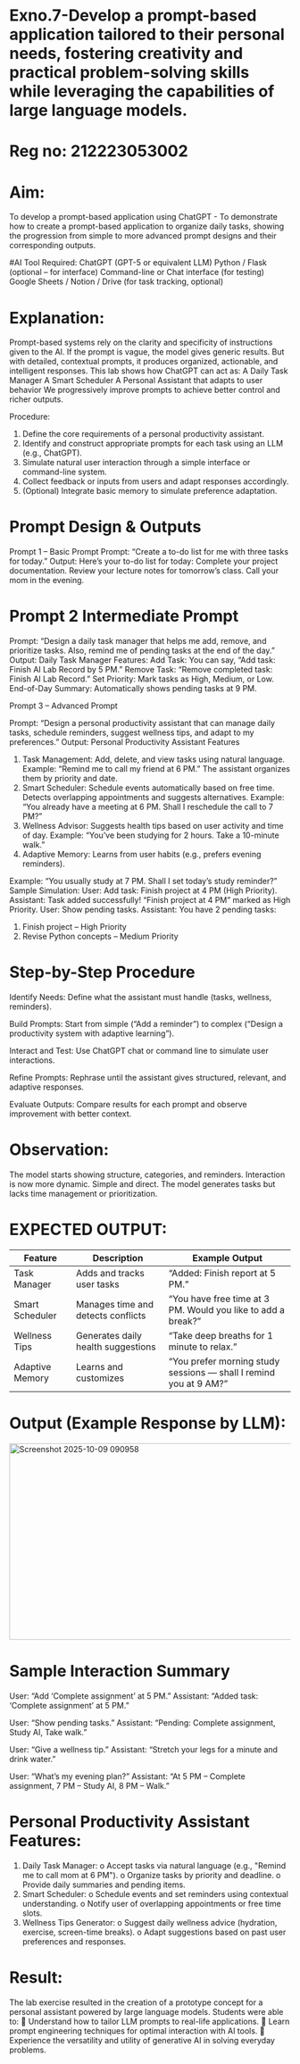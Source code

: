 # Exno.7-Develop a prompt-based application tailored to their personal needs, fostering creativity and practical problem-solving skills while leveraging the capabilities of large language models.

# Reg no: 212223053002

# Aim:
To develop a prompt-based application using ChatGPT - To demonstrate how to create a prompt-based application to organize daily tasks, showing the progression from simple to more advanced prompt designs and their corresponding outputs.

#AI Tool Required: 
ChatGPT (GPT-5 or equivalent LLM)
Python / Flask (optional – for interface)
Command-line or Chat interface (for testing)
Google Sheets / Notion / Drive (for task tracking, optional)

# Explanation: 
Prompt-based systems rely on the clarity and specificity of instructions given to the AI.
If the prompt is vague, the model gives generic results. But with detailed, contextual prompts, it produces organized, actionable, and intelligent responses.
This lab shows how ChatGPT can act as:
A Daily Task Manager
A Smart Scheduler
A Personal Assistant that adapts to user behavior
We progressively improve prompts to achieve better control and richer outputs.

Procedure:
1. Define the core requirements of a personal productivity assistant.
2. Identify and construct appropriate prompts for each task using an LLM (e.g., ChatGPT).
3. Simulate natural user interaction through a simple interface or command-line system.
4. Collect feedback or inputs from users and adapt responses accordingly.
5. (Optional) Integrate basic memory to simulate preference adaptation.

# Prompt Design & Outputs

Prompt 1 – Basic Prompt
Prompt:
“Create a to-do list for me with three tasks for today.”
Output:
Here’s your to-do list for today:
Complete your project documentation.
Review your lecture notes for tomorrow’s class.
Call your mom in the evening.

# Prompt 2  Intermediate Prompt

Prompt:
“Design a daily task manager that helps me add, remove, and prioritize tasks. Also, remind me of pending tasks at the end of the day.”
Output:
Daily Task Manager Features:
Add Task: You can say, “Add task: Finish AI Lab Record by 5 PM.”
Remove Task: “Remove completed task: Finish AI Lab Record.”
Set Priority: Mark tasks as High, Medium, or Low.
End-of-Day Summary: Automatically shows pending tasks at 9 PM.

Prompt 3 – Advanced Prompt

Prompt:
“Design a personal productivity assistant that can manage daily tasks, schedule reminders, suggest wellness tips, and adapt to my preferences.”
Output:
Personal Productivity Assistant Features
1. Task Management:
Add, delete, and view tasks using natural language.
Example: “Remind me to call my friend at 6 PM.”
The assistant organizes them by priority and date.
2. Smart Scheduler:
Schedule events automatically based on free time.
Detects overlapping appointments and suggests alternatives.
Example: “You already have a meeting at 6 PM. Shall I reschedule the call to 7 PM?”
3. Wellness Advisor:
Suggests health tips based on user activity and time of day.
Example: “You’ve been studying for 2 hours. Take a 10-minute walk.”
4. Adaptive Memory:
Learns from user habits (e.g., prefers evening reminders).

Example: “You usually study at 7 PM. Shall I set today’s study reminder?”
Sample Simulation:
User: Add task: Finish project at 4 PM (High Priority).
Assistant: Task added successfully! “Finish project at 4 PM” marked as High Priority.
User: Show pending tasks.
Assistant: You have 2 pending tasks:
1. Finish project – High Priority
2. Revise Python concepts – Medium Priority

# Step-by-Step Procedure

Identify Needs:
Define what the assistant must handle (tasks, wellness, reminders).

Build Prompts:
Start from simple (“Add a reminder”) to complex (“Design a productivity system with adaptive learning”).

Interact and Test:
Use ChatGPT chat or command line to simulate user interactions.

Refine Prompts:
Rephrase until the assistant gives structured, relevant, and adaptive responses.

Evaluate Outputs:
Compare results for each prompt and observe improvement with better context.



# Observation:
The model starts showing structure, categories, and reminders. Interaction is now more dynamic.
Simple and direct. The model generates tasks but lacks time management or prioritization.

# EXPECTED OUTPUT: 
| Feature         | Description                        | Example Output                                                    |
| --------------- | ---------------------------------- | ----------------------------------------------------------------- |
| Task Manager    | Adds and tracks user tasks         | “Added: Finish report at 5 PM.”                                   |
| Smart Scheduler | Manages time and detects conflicts | “You have free time at 3 PM. Would you like to add a break?”      |
| Wellness Tips   | Generates daily health suggestions | “Take deep breaths for 1 minute to relax.”                        |
| Adaptive Memory | Learns and customizes              | “You prefer morning study sessions — shall I remind you at 9 AM?” |

# Output (Example Response by LLM):
<img width="1023" height="352" alt="Screenshot 2025-10-09 090958" src="https://github.com/user-attachments/assets/f34a7814-0bb3-4f2b-a350-4b9a35bad1d6" />

# Sample Interaction Summary

User: “Add ‘Complete assignment’ at 5 PM.”
Assistant: “Added task: ‘Complete assignment’ at 5 PM.”

User: “Show pending tasks.”
Assistant: “Pending: Complete assignment, Study AI, Take walk.”

User: “Give a wellness tip.”
Assistant: “Stretch your legs for a minute and drink water.”

User: “What’s my evening plan?”
Assistant: “At 5 PM – Complete assignment, 7 PM – Study AI, 8 PM – Walk.”

# Personal Productivity Assistant Features:
1. Daily Task Manager:
o Accept tasks via natural language (e.g., "Remind me to call mom at 6 PM").
o Organize tasks by priority and deadline.
o Provide daily summaries and pending items.
2. Smart Scheduler:
o Schedule events and set reminders using contextual understanding.
o Notify user of overlapping appointments or free time slots.
3. Wellness Tips Generator:
o Suggest daily wellness advice (hydration, exercise, screen-time breaks).
o Adapt suggestions based on past user preferences and responses.



# Result: 
The lab exercise resulted in the creation of a prototype concept for a personal assistant powered by large language models. Students were able to:
 Understand how to tailor LLM prompts to real-life applications.
 Learn prompt engineering techniques for optimal interaction with AI tools.
 Experience the versatility and utility of generative AI in solving everyday problems.

